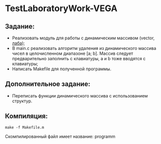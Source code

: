# TestLaboratoryWork-VEGA
## Задание:

- Реализовать модуль для работы с динамическим массивом (vector, [лаба](https://vk.com/kmbalg18?w=wall-171046711_27/all));
- В main.c реализовать алгоритм удаления из динамического массива чисел в целочисленном диапазоне [a; b]. Массив следует предварительно заполнить с клавиатуры, a и b тоже вводятся с клавиатуры;
- Написать Makefile для полученной программы.

## Дополнительное задание:
- Переписать функции динамического массива с использованием структур.

## Компиляция:
```
make -f Makefile.m
```
Скомпилированный файл имеет название: programm
